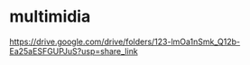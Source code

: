 # multimidia
https://drive.google.com/drive/folders/123-lmOa1nSmk_Q12b-Ea25aESFGUPJuS?usp=share_link

